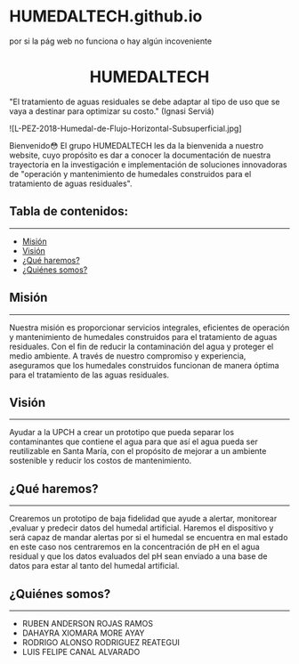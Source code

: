 # HUMEDALTECH.github.io
por si la pág web no funciona o hay algún incoveniente
<h1 align="center">HUMEDALTECH</h1>
"El tratamiento de aguas residuales se debe adaptar al tipo de uso que se vaya a destinar para optimizar su costo." (Ignasi Serviá)

![L-PEZ-2018-Humedal-de-Flujo-Horizontal-Subsuperficial.jpg]

Bienvenido😳
El grupo HUMEDALTECH les da la bienvenida a nuestro website, cuyo propósito es dar a conocer la documentación de nuestra trayectoria en la investigación e implementación de soluciones innovadoras de "operación y mantenimiento de humedales construidos para el tratamiento de aguas residuales".



## Tabla de contenidos:
---

- [Misión](#Misión)
- [Visión](#Visión)
- [¿Qué haremos?](#Que-haremos)
- [¿Quiénes somos?](#Quiénes-somos)

## Misión
---
Nuestra misión es proporcionar servicios integrales, eficientes de operación y mantenimiento de humedales construidos para el tratamiento de aguas residuales. Con el fin de reducir la contaminación del agua y proteger el medio ambiente. A través de nuestro compromiso y experiencia, aseguramos que los humedales construidos funcionan de manera óptima para el tratamiento de las aguas residuales. 



## Visión
---
Ayudar a la UPCH a crear un prototipo  que pueda separar los contaminantes que contiene el agua para que así el agua pueda  ser reutilizable en Santa María, con el propósito de mejorar a un ambiente sostenible y reducir los costos de mantenimiento. 



## ¿Qué haremos?
---
Crearemos un prototipo de baja fidelidad que ayude a alertar, monitorear ,evaluar y predecir datos del humedal artificial. Haremos el dispositivo y será capaz de mandar alertas por si el humedal se encuentra en mal estado en este caso nos centraremos en la concentración de pH en el agua residual y que los datos evaluados del pH sean enviado a una base de datos para estar al tanto del humedal artificial.

## ¿Quiénes somos?
---
- RUBEN ANDERSON ROJAS RAMOS
- DAHAYRA XIOMARA MORE AYAY
- RODRIGO ALONSO RODRIGUEZ REATEGUI 
- LUIS FELIPE CANAL ALVARADO
